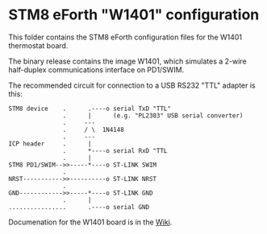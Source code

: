 # STM8 eForth "W1401" configuration

This folder contains the STM8 eForth configuration files for the W1401 thermostat board.

The binary release contains the image W1401, which simulates a 2-wire half-duplex communications interface on PD1/SWIM.

The recommended circuit for connection to a USB RS232 "TTL" adapter is this:

```
STM8 device    .      .----o serial TxD "TTL"
               .      |      (e.g. "PL2303" USB serial converter)
               .     ---
               .     / \  1N4148
               .     ---
ICP header     .      |
               .      *----o serial RxD "TTL
               .      |
STM8 PD1/SWIM-->>-----*----o ST-LINK SWIM
               .
NRST----------->>----------o ST-LINK NRST
               .
GND------------>>-----*----o ST-LINK GND
               .      |
................      .----o serial GND

```

Documenation for the W1401 board is in the [Wiki](https://github.com/TG9541/stm8ef/wiki/Board-W1401).
